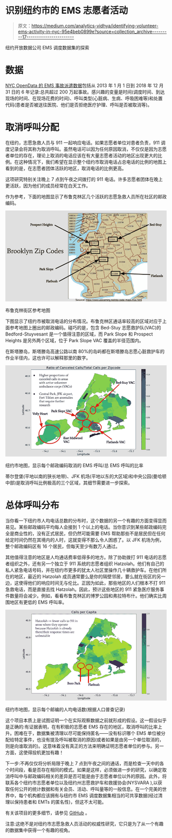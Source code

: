 # 识别纽约市的 EMS 志愿者活动

> 原文：<https://medium.com/analytics-vidhya/identifying-volunteer-ems-activity-in-nyc-95e4beb0899e?source=collection_archive---------17----------------------->

纽约开放数据公司 EMS 调度数据集的探索

# 数据

[NYC OpenData 的 EMS 事故派遣数据](https://data.cityofnewyork.us/Public-Safety/EMS-Incident-Dispatch-Data/76xm-jjuj)包括从 2013 年 1 月 1 日到 2018 年 12 月 31 日的 6 年记录:总共超过 200 万起事故。感兴趣的变量是时间(调度时间、到达现场的时间、在现场花费的时间)、呼叫类型(心脏病、生病、呼吸困难等)和处置代码(患者是否被送往医院、他们是否拒绝医疗护理、呼叫是否被取消等)。

# 取消呼叫分配

在纽约，志愿急救人员与 911 一起响应电话。如果志愿者单位对患者负责，911 调度记录会将其称为取消呼叫。虽然电话可以因为任何原因取消，不仅仅是因为志愿者单位的存在，理论上取消的电话应该在有大量志愿者活动的地区出现更大的比例。在这种情况下，我们希望在显示整个纽约市取消电话占总电话的比例的地图上看到的是，在志愿者团体活跃的地区，取消电话的比例更高。

这项研究特别关注晚上 7 点到午夜之间拨打的 911 电话。许多志愿者团体在晚上更活跃，因为他们的成员经常在白天工作。

作为参考，下面的地图显示了布鲁克林区几个活跃的志愿急救人员所在社区的邮政编码。

![](img/e239798725f0a5e6932bec95ab1ac448.png)

布鲁克林街区参考地图

下图显示了纽约市被取消电话的分布情况。布鲁克林区通话率较高的区域对应于上面参考地图上圈出的邮政编码。碰巧的是，包含 Bed-Stuy 志愿救护队(VAC)的 Bedford-Stuyvesant 是一个值得注意的区域，而 Park Slope 和 Prospect Heights 是另外两个区域，位于 Park Slope VAC 覆盖的半径范围内。

在斯塔滕岛，斯塔滕岛高速公路以南 80%的岛屿都在斯塔滕岛志愿心脏救护车的作业半径内，这也许可以解释那里的数字。

![](img/eea71b550997f59c23733d356a169977.png)

纽约市地图，显示每个邮政编码取消的 EMS 呼叫/总 EMS 呼叫的比率

蒂尔登堡(平地以南的狭长地带)、JFK 机场(平地以东的大区域)和中央公园(曼哈顿中部)是取消呼叫比例极高的三个区域，其细节需要进一步探索。

# 总体呼叫分布

当你看一下纽约市人均电话总数的分布时，这个数据的另一个有趣的方面变得显而易见。某些邮政编码平均每人会接到 1 个以上的电话。当你意识到某些邮政编码完全是商业性的，没有正式居民，但仍然可能需要 EMS 帮助那些不是居民但在任何给定时间仍然在其境内的人时，这就变得不那么令人困惑了。以 JFK 机场为例，整个邮政编码区有 16 个居民，但每天至少有数万人通过。

其他值得注意的地区是人均通话费率低得多的地方。除了协助拨打 911 电话的志愿者组织之外，还有另一个独立于 911 系统的志愿者组织 Hatzolah。他们有自己的私人紧急电话号码，并在纽约市更多的犹太人社区里操作几十辆救护车。在他们所在的地区，最近的 Hatzolah 成员通常要么是你的隔壁邻居，要么就在街区的另一边，这使得他们的响应时间无与伦比。正因为如此，那些地区的人们根本不打 911 急救电话，而是直接去找 Hatzolah。因此，预计这些地区的 911 紧急医疗服务事件数量将会减少。例如，看看布鲁克林区的博罗公园和弗拉特布什。他们确实比周围地区有更低的 EMS 呼叫率。

![](img/57aac57ddd96e5475b311b7f6d05ca1d.png)

纽约市地图，显示每个邮编的人均电话数(根据人口普查记录)

这个项目本质上是试图证明一个在实际观察数据之前就形成的假设。这一假设似乎是正确的:有证据表明，在有积极的志愿者 EMS 存在的地区，取消呼叫的比率上升。困难在于，数据集被清理以尽可能保持匿名——没有标识哪个 EMS 单位被分配给特定事件，也没有提及呼叫被取消的原因(或者如果是由另一个单位取消的，则是向谁取消的)。这意味着没有真正的方法来明确证明志愿者单位的参与。另一方面，这使得投机更加有趣！

下一步:不再仅仅将分析局限于晚上 7 点到午夜之间的通话，而是检查一天中的各个时间段，看是否存在相同的模式。如果是这样，必须做进一步的研究，以确定取消呼叫中与邮政编码相关的差异是否可能是由于志愿者单位以外的原因。此外，将联系各个纽约市志愿者单位以及纽约州志愿救护车和救援协会(NYSVARA ),以获取任何公开的统计数据和有关会员、活动、呼叫量等的一般信息。在一个完美的世界中，每个机构都应该拥有与纽约市 EMS 调度数据集相当的可共享数据(经过清理以保持患者和 EMTs 的匿名性)，但这不太可能。

有关该项目的更多细节，请参见 [GitHub](https://github.com/Chana-T/EMS_Volunteer_impact) 。

注意:这绝不是对纽约市志愿急救人员活动的权威性研究，它只是为了从一个有趣的数据集中获得一个有趣的视角。